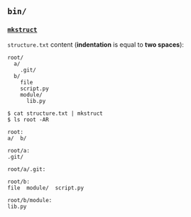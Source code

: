 ## `bin/`

### [`mkstruct`](bin/mkstruct)

`structure.txt` content (**indentation** is equal to **two spaces**):

```
root/
  a/
    .git/
  b/
    file
    script.py
    module/
      lib.py
```

```console
$ cat structure.txt | mkstruct
$ ls root -AR
```

```
root:
a/  b/

root/a:
.git/

root/a/.git:

root/b:
file  module/  script.py

root/b/module:
lib.py
```